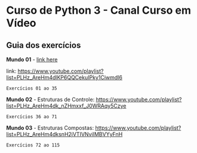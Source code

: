 # Curso de Python 3 - Canal Curso em Vídeo

## Guia dos exercícios

**Mundo 01** - [link here](https://www.youtube.com/playlist?list=PLHz_AreHm4dlKP6QQCekuIPky1CiwmdI6/?target=_blank)

link: https://www.youtube.com/playlist?list=PLHz_AreHm4dlKP6QQCekuIPky1CiwmdI6

	Exercícios 01 ao 35

**Mundo 02** - Estruturas de Controle: https://www.youtube.com/playlist?list=PLHz_AreHm4dk_nZHmxxf_J0WRAqy5Czye

	Exercícios 36 ao 71

**Mundo 03** - Estruturas Compostas: https://www.youtube.com/playlist?list=PLHz_AreHm4dksnH2jVTIVNviIMBVYyFnH

	Exercícios 72 ao 115


